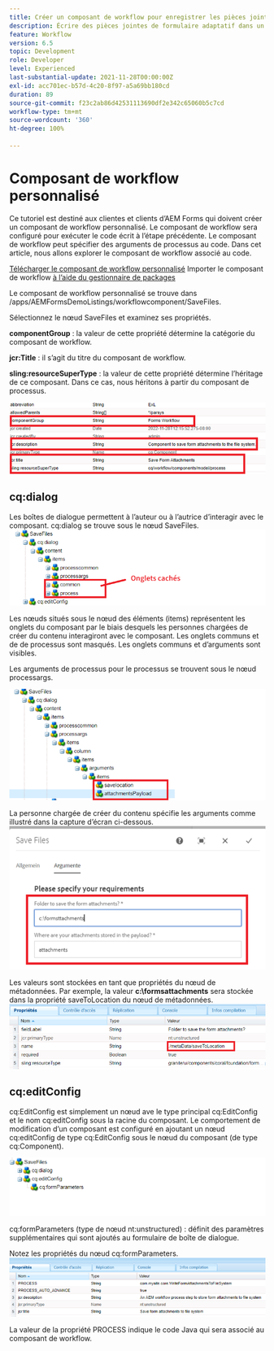 ```yaml
---
title: Créer un composant de workflow pour enregistrer les pièces jointes de formulaire dans le système de fichiers
description: Écrire des pièces jointes de formulaire adaptatif dans un système de fichiers à l’aide d’un composant de workflow personnalisé
feature: Workflow
version: 6.5
topic: Development
role: Developer
level: Experienced
last-substantial-update: 2021-11-28T00:00:00Z
exl-id: acc701ec-b57d-4c20-8f97-a5a69bb180cd
duration: 89
source-git-commit: f23c2ab86d42531113690df2e342c65060b5c7cd
workflow-type: tm+mt
source-wordcount: '360'
ht-degree: 100%

---
```


# Composant de workflow personnalisé

Ce tutoriel est destiné aux clientes et clients d’AEM Forms qui doivent créer un composant de workflow personnalisé. Le composant de workflow sera configuré pour exécuter le code écrit à l’étape précédente. Le composant de workflow peut spécifier des arguments de processus au code. Dans cet article, nous allons explorer le composant de workflow associé au code.


[Télécharger le composant de workflow personnalisé](assets/saveFiles.zip)
Importer le composant de workflow [à l’aide du gestionnaire de packages](http://localhost:4502/crx/packmgr/index.jsp)

Le composant de workflow personnalisé se trouve dans /apps/AEMFormsDemoListings/workflowcomponent/SaveFiles.

Sélectionnez le nœud SaveFiles et examinez ses propriétés.

**componentGroup** : la valeur de cette propriété détermine la catégorie du composant de workflow.

**jcr:Title** : il s’agit du titre du composant de workflow.

**sling:resourceSuperType** : la valeur de cette propriété détermine l’héritage de ce composant. Dans ce cas, nous héritons à partir du composant de processus.


![component-properties](assets/component-properties1.png)

## cq:dialog

Les boîtes de dialogue permettent à l’auteur ou à l’autrice d’interagir avec le composant. cq:dialog se trouve sous le nœud SaveFiles.
![cq-dialog](assets/cq-dialog.png)

Les nœuds situés sous le nœud des éléments (items) représentent les onglets du composant par le biais desquels les personnes chargées de créer du contenu interagiront avec le composant. Les onglets communs et de de processus sont masqués. Les onglets communs et d’arguments sont visibles.

Les arguments de processus pour le processus se trouvent sous le nœud processargs.

![process-args](assets/process-arguments.png)

La personne chargée de créer du contenu spécifie les arguments comme illustré dans la capture d’écran ci-dessous.
![workflow-component](assets/custom-workflow-component.png)

Les valeurs sont stockées en tant que propriétés du nœud de métadonnées. Par exemple, la valeur **c:\formsattachments** sera stockée dans la propriété saveToLocation du nœud de métadonnées.
![save-location](assets/save-to-location.png)

## cq:editConfig

cq:EditConfig est simplement un nœud ave le type principal cq:EditConfig et le nom cq:editConfig sous la racine du composant.
Le comportement de modification d’un composant est configuré en ajoutant un nœud cq:editConfig de type cq:EditConfig sous le nœud du composant (de type cq:Component).

![edit-config](assets/cq-edit-config.png)

cq:formParameters (type de nœud nt:unstructured) : définit des paramètres supplémentaires qui sont ajoutés au formulaire de boîte de dialogue.


Notez les propriétés du nœud cq:formParameters.
![from-parameters-properties](assets/form-parameters-properties.png)

La valeur de la propriété PROCESS indique le code Java qui sera associé au composant de workflow.
